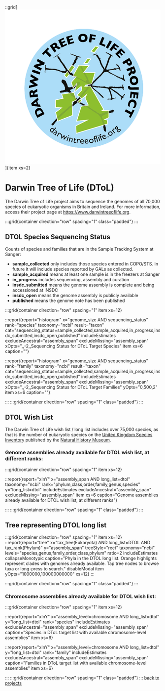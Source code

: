 ::grid[![GoaT](/static/images/DToL_Logo_with_text.png)]{item xs=2}

# Darwin Tree of Life (DToL)
The Darwin Tree of Life project aims to sequence the genomes of all 70,000 species of eukaryotic organisms in Britain and Ireland. For more information, access their project page at https://www.darwintreeoflife.org.

:::grid{container direction="row" spacing="1" class="padded"}
:::

## DTOL Species Sequencing Status

Counts of species and families that are in the Sample Tracking System at Sanger:

* **sample_collected** only includes those species entered in COPO/STS. In future it will include species reported by GALs as collected.
* **sample_acquired** means at least one sample is in the freezers at Sanger
* **in_progress** includes sequencing, assembly and curation
* **insdc_submitted** means the genome assembly is complete and being accessioned at INSDC
* **insdc_open** means the genome assembly is publicly available
* **published** means the genome note has been published

:::grid{container direction="row" spacing="1" item xs=12}

::report{report="histogram" x="genome_size AND sequencing_status" rank="species" taxonomy="ncbi" result="taxon" cat="sequencing_status=sample_collected,sample_acquired,in_progress,insdc_submitted,insdc_open,published" includeEstimates excludeAncestral="assembly_span" excludeMissing="assembly_span" xOpts=",,-2,,Sequencing Status for DToL Target Species" item xs=6 caption=""}

::report{report="histogram" x="genome_size AND sequencing_status" rank="family" taxonomy="ncbi" result="taxon" cat="sequencing_status=sample_collected,sample_acquired,in_progress,insdc_submitted,insdc_open,published" includeEstimates excludeAncestral="assembly_span" excludeMissing="assembly_span" xOpts=",,-2,,Sequencing Status for DToL Target Families" yOpts="0,500,2" item xs=6 caption=""}

:::
:::grid{container direction="row" spacing="1" class="padded"}
:::

## DTOL Wish List

The Darwin Tree of Life wish list / long list includes over 75,000 species, as that is the number of eukaryotic species on the [United Kingdom Species Inventory](https://www.gbif.org/dataset/dbaa27eb-29e7-4cbb-8eab-3f689cfce116) published by the [Natural History Museum](https://www.nhm.ac.uk/our-science/data/uk-species.html).

### Genome assemblies already available for DTOL wish list, at different ranks:

:::grid{container direction="row" spacing="1" item xs=12}

::report{report="xInY" x="assembly_span AND long_list=dtol" taxonomy="ncbi" rank="phylum,class,order,family,genus,species" y="long_list=dtol" includeEstimates excludeAncestral="assembly_span" excludeMissing="assembly_span" item xs=6 caption="Genome assemblies already available for DTOL wish list, at different ranks"}

:::
:::grid{container direction="row" spacing="1" class="padded"}
:::

## Tree representing DTOL long list

:::grid{container direction="row" spacing="1" item xs=12}
::report{report="tree" x="tax_tree(Eukaryota) AND long_list=DTOL AND tax_rank(Phylum)" y="assembly_span" treeStyle="rect" taxonomy="ncbi" levels="species,genus,family,order,class,phylum" ratio=2 includeEstimates collapseMonotypic caption="Phyla in the DTOL long list. Orange highlights represent clades with genomes already available. Tap tree nodes to browse taxa or long-press to search." disableModal item yOpts="1000000,100000000000" xs=12}
:::

:::grid{container direction="row" spacing="1" class="padded"}
:::

### Chromosome assemblies already available for DTOL wish list:

:::grid{container direction="row" spacing="1" item xs=12}

::report{report="xInY" x="assembly_level=chromosome AND long_list=dtol" y="long_list=dtol" rank="species" includeEstimates excludeAncestral="assembly_span" excludeMissing="assembly_span" caption="Species in DToL target list with available chromosome-level assemblies" item xs=6}

::report{report="xInY" x="assembly_level=chromosome AND long_list=dtol" y="long_list=dtol" rank="family" includeEstimates excludeAncestral="assembly_span" excludeMissing="assembly_span" caption="Families in DToL target list with available chromosome-level assemblies" item xs=6}

:::
:::grid{container direction="row" spacing="1" class="padded"}
:::
[back to projects](/projects)